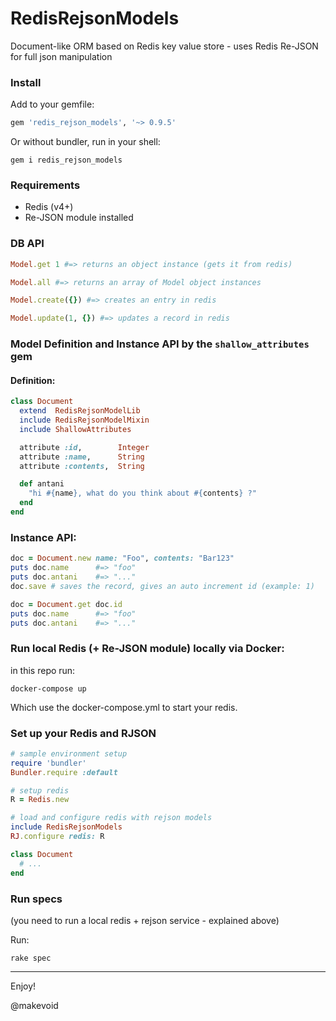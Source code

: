 # RedisRejsonModels

Document-like ORM based on Redis key value store - uses Redis Re-JSON for full json manipulation

### Install

Add to your gemfile:

```rb
gem 'redis_rejson_models', '~> 0.9.5'
```

Or without bundler, run in your shell:

    gem i redis_rejson_models


### Requirements

- Redis (v4+)
- Re-JSON module installed

### DB API

```ruby
Model.get 1 #=> returns an object instance (gets it from redis)

Model.all #=> returns an array of Model object instances

Model.create({}) #=> creates an entry in redis

Model.update(1, {}) #=> updates a record in redis
```

### Model Definition and Instance API by the `shallow_attributes` gem

#### Definition:

```ruby
class Document
  extend  RedisRejsonModelLib
  include RedisRejsonModelMixin
  include ShallowAttributes

  attribute :id,        Integer
  attribute :name,      String
  attribute :contents,  String

  def antani
    "hi #{name}, what do you think about #{contents} ?"
  end
end
```

### Instance API:

```ruby
doc = Document.new name: "Foo", contents: "Bar123"
puts doc.name      #=> "foo"
puts doc.antani    #=> "..."
doc.save # saves the record, gives an auto increment id (example: 1)

doc = Document.get doc.id
puts doc.name      #=> "foo"
puts doc.antani    #=> "..."
```

### Run local Redis (+ Re-JSON module) locally via Docker:

in this repo run:

```
docker-compose up
```

Which use the docker-compose.yml to start your redis.


### Set up your Redis and RJSON

```rb
# sample environment setup
require 'bundler'
Bundler.require :default

# setup redis
R = Redis.new

# load and configure redis with rejson models
include RedisRejsonModels
RJ.configure redis: R

class Document
  # ...
end
```


### Run specs

(you need to run a local redis + rejson service - explained above)

Run:

```
rake spec
```


---

Enjoy!

@makevoid
